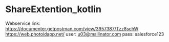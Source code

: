# ShareExtention_kotlin


Webservice link: https://documenter.getpostman.com/view/3957387/Tzz8schW
https://web.photoidapp.net/
user: u03@mailinator.com
pass: salesforce123
